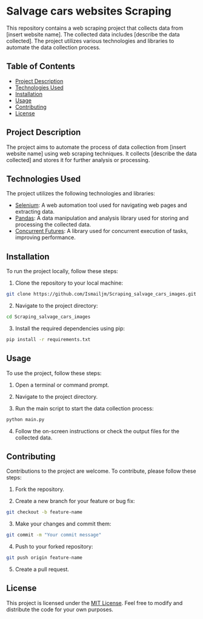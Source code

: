 # Salvage cars websites Scraping

This repository contains a web scraping project that collects data from [insert website name]. The collected data includes [describe the data collected]. The project utilizes various technologies and libraries to automate the data collection process.

## Table of Contents

- [Project Description](#project-description)
- [Technologies Used](#technologies-used)
- [Installation](#installation)
- [Usage](#usage)
- [Contributing](#contributing)
- [License](#license)

## Project Description

The project aims to automate the process of data collection from [insert website name] using web scraping techniques. It collects [describe the data collected] and stores it for further analysis or processing.

## Technologies Used

The project utilizes the following technologies and libraries:

- [Selenium](https://www.selenium.dev/): A web automation tool used for navigating web pages and extracting data.
- [Pandas](https://pandas.pydata.org/): A data manipulation and analysis library used for storing and processing the collected data.
- [Concurrent Futures](https://docs.python.org/3/library/concurrent.futures.html): A library used for concurrent execution of tasks, improving performance.

## Installation

To run the project locally, follow these steps:

1. Clone the repository to your local machine:

```bash
git clone https://github.com/Ismailjm/Scraping_salvage_cars_images.git
```

2. Navigate to the project directory:

```bash
cd Scraping_salvage_cars_images
```

3. Install the required dependencies using pip:

```bash
pip install -r requirements.txt
```

## Usage

To use the project, follow these steps:

1. Open a terminal or command prompt.

2. Navigate to the project directory.

3. Run the main script to start the data collection process:

```bash
python main.py
```

4. Follow the on-screen instructions or check the output files for the collected data.

## Contributing

Contributions to the project are welcome. To contribute, please follow these steps:

1. Fork the repository.

2. Create a new branch for your feature or bug fix:

```bash
git checkout -b feature-name
```

3. Make your changes and commit them:

```bash
git commit -m "Your commit message"
```

4. Push to your forked repository:

```bash
git push origin feature-name
```

5. Create a pull request.

## License

This project is licensed under the [MIT License](LICENSE). Feel free to modify and distribute the code for your own purposes.
